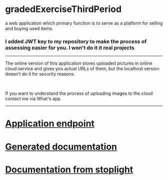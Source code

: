 # gradedExerciseThirdPeriod
a web application which primary function is to serve as a platform for selling and buying used items.<br>
<b><h3>I added JWT key to my repository to make the process of assessing easier for you. I won't do it it real projects </h3> </b>
<hr>
<p>The online version of this application stores uploaded pictures in online cloud service and gives you actual URLs of them, but the localhost version doesn't do it for security reasons.</p> <br>
  <p>If you want to understand the process of uploading images to the cloud contact me via What's app. </p>
  <hr>
  <h1><a href="https://graded-exercise-kidm.herokuapp.com/"> Application endpoint </a> </h1>
  <h1><a href="https://graded-exercise-documentation-kidm.netlify.com/">Generated documentation </a></h1>
<h1><a href="https://stoplight.io/p/docs/gh/kisl55a/gradedexercisethirdperiod/reference/GradedExercise.v1.yaml/paths/~1items~1getAllItems/get?group=master">Documentation from stoplight </a></h1>

